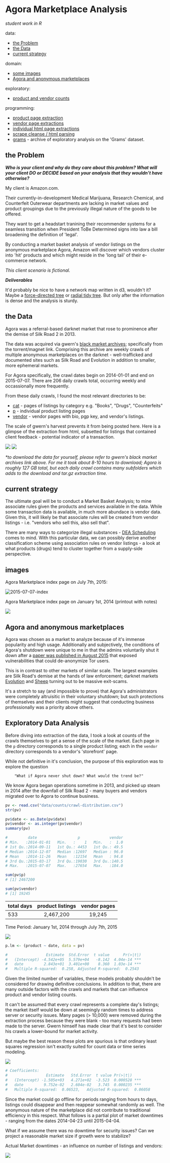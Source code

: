 # Agora Marketplace Analysis

_student work in R_

data:
- [the Problem](#the-problem)
- [the Data](#the-data)
- [current strategy](#current-strategy)

domain: 
- [some images](#images)
- [Agora and anonymous marketplaces](#agora-and-anonymous-marketplaces)

exploratory:
- [product and vendor counts](#exploratory-data-analysis)

programming:
- [product page extraction](R/product-page-extraction.R)
- [vendor page extractions](R/extract-vendor-all-01B.R)
- [individual html page extractions](R)
- [scrape cleanse / html parsing](parse-html/readme.md)
- [grams](grams) - archive of exploratory analysis on the 'Grams' dataset.

## the Problem

_**Who is your client and why do they care about this problem? What will your client DO or DECIDE based on your analysis that they wouldn’t have otherwise?**_

My client is Amazon.com. 

Their currently-in-development Medical Marijuana, Research Chemical, and Counterfeit Outerwear departments are lacking in market values and product groupings due to the previously illegal nature of the goods to be offered. 

They want to get a headstart tranining their recommender systems for a seamless transition when President ToBe Determined signs into law a bill broadening the definition of 'legal'.

By conducting a market basket analysis of vendor listings on the anonymous marketplace Agora, Amazon will discover which vendors cluster into 'hit' products and which might reside in the 'long tail' of their e-commerce network.

_This client scenario is fictional._

_**Deliverables**_ 

It'd probably be nice to have a network map written in d3, wouldn't it? Maybe a [force-directed tree](https://bl.ocks.org/mbostock/95aa92e2f4e8345aaa55a4a94d41ce37) or [radial tidy tree](https://bl.ocks.org/mbostock/2e12b0bd732e7fe4000e2d11ecab0268). But only after the information is dense and the analysis is sturdy. 

## the Data

Agora was a referral-based darknet market that rose to prominence after the demise of Silk Road 2 in 2013. 

The data was acquired via gwern's [black market archives](http://www.gwern.net/Black-market%20archives#grams); specifically from the torrent/magnet link. Comprising this archive are weekly crawls of multiple anonymous marketplaces on the darknet - well-trafficked and documented sites such as Silk Road and Evolution in addition to smaller, more ephemeral markets.

For Agora specifically, the crawl dates begin on 2014-01-01 and end on 2015-07-07. There are 206 daily crawls total, occurring weekly and occassionally more frequently.

From these daily crawls, I found the most relevant directories to be: 

- [cat]() - pages of listings by category e.g. "Books", "Drugs", "Counterfeits"
- [p](parse-html/ag-RelevantTags-p.md) - individual product listing pages
- [vendor](parse-html/ag-RelevantTags-vendor.md) - vendor pages with bio, pgp key, and vendor's listings.

The scale of gwern's harvest prevents it from being posted here. Here is a glimpse of the extraction from html, subsetted for listings that contained client feedback - potential indicator of a transaction.

![](vis/extractedSample.png)
![](vis/extractedSample02.png)

_*to download the data for yourself, please refer to gwern's black market archives link above. For me it took about 8-10 hours to download; Agora is roughly 127 GB total, but each daily crawl contains many subfolders which adds to the download and tar.gz extraction time._

## current strategy

The ultimate goal will be to conduct a Market Basket Analysis; to mine associate rules given the products and services available in the data. While some transaction data is available, in much more abundace is vendor data. Given this, it will likely be that associate rules will be created from vendor listings - i.e. "vendors who sell this, also sell that". 

There are many ways to categorize illegal substances - [DEA Scheduling](https://www.dea.gov/druginfo/ds.shtml) comes to mind. With this particular data, we can possibly derive another classification scheme using association rules on vendor listings - a look at what products (drugs) tend to cluster together from a supply-side perspective. 

## images

Agora Marketplace index page on July 7th, 2015:

![2015-07-07-index](vis/index-2015-07-07.jpg)

Agora Marketplace index page on January 1st, 2014 (printout with notes)

![](vis/index-2014-01-01.jpg)

## Agora and anonymous marketplaces

Agora was chosen as a market to analyze because of it's immense popularity and high usage. Additionally and subjectively, the conditions of Agora's shutdown were unique to me in that the admins voluntarily shut it down after a [paper was published in August 2015](https://www.usenix.org/system/files/conference/usenixsecurity15/sec15-paper-kwon.pdf) that exposed vulnerabilities that could de-anonymize Tor users. 

This is in contrast to other markets of similar scale. The largest examples are Silk Road's demise at the hands of law enforcement; darknet markets [Evolution](https://www.deepdotweb.com/2015/03/18/evolution-marketplace-exit-scam-biggest-exist-scam-ever/) and [Sheep](https://www.deepdotweb.com/2013/11/30/sheep-marketplace-scammed-over-40000000-in-the-biggets-darknet-scam-ever/) turning out to be massive exit-scams.

It's a stretch to say (and impossible to prove) that Agora's administrators were completely altruisitic in their voluntary shutdown; but such protections of themselves and their clients might suggest that conducting business professionally was a priority above others. 

## Exploratory Data Analysis

Before diving into extraction of the data, I took a look at counts of the crawls themselves to get a sense of the scale of the market. Each page in the `p` directory corresponds to a single product listing; each in the `vendor` directory corresponds to a vendor's 'storefront' page. 

While not definitive in it's conclusion, the purpose of this exploration was to explore the question
	
		"What if Agora never shut down? What would the trend be?"

We know Agora began operations sometime in 2013, and picked up steam in 2014 after the downfall of Silk Road 2 - many buyers and vendors migrated over to Agora to continue business. 

``` r
pv <- read.csv("data/counts/crawl-distribution.csv")
str(pv)

pv$date <- as.Date(pv$date)
pv$vendor <- as.integer(pv$vendor)
summary(pv)

#         date                  p             vendor     
# Min.   :2014-01-01   Min.   :    1   Min.   :  1.0  
# 1st Qu.:2014-09-11   1st Qu.: 4453   1st Qu.: 49.5  
# Median :2014-12-07   Median :12697   Median : 96.0  
# Mean   :2014-11-26   Mean   :12154   Mean   : 94.8  
# 3rd Qu.:2015-03-17   3rd Qu.:19030   3rd Qu.:140.5  
# Max.   :2015-07-07   Max.   :27654   Max.   :184.0 

sum(pv$p)
# [1] 2467200

sum(pv$vendor)
# [1] 19245

```

total days | product listings | vendor pages  |
-----------| :--------------: | :------------:|
533		   |	2,467,200     |	   19,245     |

Time Period: January 1st, 2014 through July 7th, 2015


![](plots/pgDist-lm-product-01.png)

``` r
p.lm <- (product ~ date, data = pv)

#                 Estimate  Std.Error  t value 		Pr(>|t|)    
#   (Intercept) -4.542e+05  5.579e+04  	-8.142 	4.04e-14 ***
#   date         2.843e+01  3.401e+00    8.360 	1.03e-14 ***
# 	Multiple R-squared:  0.258,	Adjusted R-squared:  0.2543 
```

Given the limited number of variables, these models probably shouldn't be considered for drawing definitive conclusions. In addition to that, there are many outside factors with the crawls and markets that can influence product and vendor listing counts. 

It can't be assumed that every crawl represents a complete day's listings; the market itself would be down at seemingly random times to address server or security issues. Many pages (> 10,000) were removed during the extraction process because they were blank - too many requests had been made to the server. Gwern himself has made clear that it's best to consider his crawls a lower-bound for market activity. 

But maybe the best reason these plots are spurious is that ordinary least squares regression isn't exactly suited for count data or time series modeling.

![](plots/pgDist-lm-vendor-01.png)

``` r
# Coefficients:
#                 Estimate   Std.Error  t value Pr(>|t|)    
#   (Intercept) -1.505e+03   4.271e+02  -3.523 	0.000528 ***
#   date         9.752e-02   2.604e-02   3.745 	0.000235 ***
# 	Multiple R-squared:  0.06523,	Adjusted R-squared:  0.06058
```

Since the market could go offline for periods ranging from hours to days, listings could disappear and then reappear somewhat randomly as well. The anonymous nature of the marketplace did not contribute to traditional efficiency in this respect. What follows is a partial plot of market downtimes - ranging from the dates 2014-04-23 until 2015-04-04. 

What if we assume there was no downtime for security issues? Can we project a reasonable market size if growth were to stabilize? 	

Actual Market downtimes - an influence on number of listings and vendors:

![](plots/DowntimesByDate.png)







